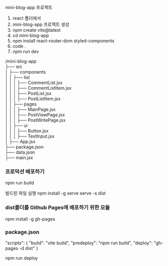 mini-blog-app 프로젝트

1. react 폴더에서
2. mini-blog-app 프로젝트 생성
3. npm create vite@latest
4. cd mini-blog-app
5. npm install react-router-dom styled-components
6. code .
7. npm run dev

/mini-blog-app  
├── src  
│ ├── components  
│ │ ├── list  
│ │ │ ├── CommentList.jsx  
│ │ │ ├── CommentListItem.jsx  
│ │ │ ├── PostList.jsx  
│ │ │ ├── PostListItem.jsx  
│ │ ├── pages  
│ │ │ ├── MainPage.jsx  
│ │ │ ├── PostViewPage.jsx  
│ │ │ ├── PostWritePage.jsx  
│ │ ├── ui  
│ │ │ ├── Button.jsx  
│ │ │ ├── TextInput.jsx  
│ ├── App.jsx  
├── package.json  
├── data.json  
├── main.jsx  

### 프로덕션 배포하기

npm run build

빌드된 파일 실행
npm install -g serve
serve -s dist

### dist폴더를 Github Pages에 배포하기 위한 모듈

npm install -g gh-pages

### package.json

"scripts": {
"build": "vite build",
"predeploy": "npm run build",
"deploy": "gh-pages -d dist"
}

npm run deploy
